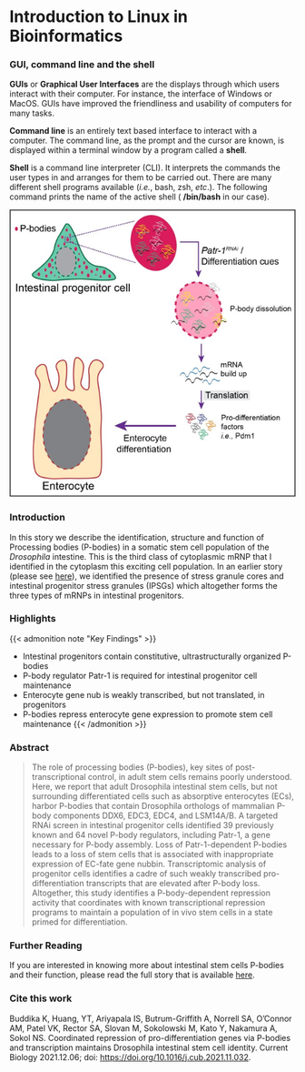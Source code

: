# Introduction to Linux in Bioinformatics


<!--more-->

### GUI, command line and the shell

**GUIs** or **Graphical User Interfaces** are the displays through which users interact with their computer. For instance, the interface of Windows or MacOS. GUIs have improved the friendliness and usability of computers for many tasks. 

**Command line** is an entirely text based interface to interact with a computer. The command line, as the prompt and the cursor are known, is displayed within a terminal window by a program called a **shell**.

**Shell** is a command line interpreter (CLI). It interprets the commands the user types in and arranges for them to be carried out. There are many different shell programs available (*i.e.*, bash, zsh, *etc*.). The following command prints the name of the active shell ( **/bin/bash** in our case).

![alt text](GUI.jpg "GUI of a Mac")

### Introduction

In this story we describe the identification, structure and function of Processing bodies (P-bodies) in a somatic stem cell population of the *Drosophila* intestine. 
This is the third class of cytoplasmic mRNP that I identified in the cytoplasm this exciting cell population. In an earlier story 
(please see [here](https://journals.biologists.com/jcs/article/133/10/jcs243451/224909/Canonical-nucleators-are-dispensable-for-stress)), we identified the 
presence of stress granule cores and intestinal progenitor stress granules (IPSGs) which altogether forms the three types of mRNPs in intestinal progenitors. 

### Highlights

{{< admonition note "Key Findings" >}}
* Intestinal progenitors contain constitutive, ultrastructurally organized P-bodies
* P-body regulator Patr-1 is required for intestinal progenitor cell maintenance
* Enterocyte gene nub is weakly transcribed, but not translated, in progenitors
* P-bodies repress enterocyte gene expression to promote stem cell maintenance
{{< /admonition >}}

### Abstract

> The role of processing bodies (P-bodies), key sites of post-transcriptional control, in adult stem cells remains poorly understood. Here, we report that adult Drosophila intestinal stem cells, but not surrounding differentiated cells such as absorptive enterocytes (ECs), harbor P-bodies that contain Drosophila orthologs of mammalian P-body components DDX6, EDC3, EDC4, and LSM14A/B. A targeted RNAi screen in intestinal progenitor cells identified 39 previously known and 64 novel P-body regulators, including Patr-1, a gene necessary for P-body assembly. Loss of Patr-1-dependent P-bodies leads to a loss of stem cells that is associated with inappropriate expression of EC-fate gene nubbin. Transcriptomic analysis of progenitor cells identifies a cadre of such weakly transcribed pro-differentiation transcripts that are elevated after P-body loss. Altogether, this study identifies a P-body-dependent repression activity that coordinates with known transcriptional repression programs to maintain a population of in vivo stem cells in a state primed for differentiation.

### Further Reading

If you are interested in knowing more about intestinal stem cells P-bodies and their function, please read the full story that is available 
[here](https://www.cell.com/current-biology/fulltext/S0960-9822(21)01591-8). 

### Cite this work

Buddika K, Huang, YT, Ariyapala IS, Butrum-Griffith A, Norrell SA, O’Connor AM, Patel VK, Rector SA, Slovan M, Sokolowski M, Kato Y, Nakamura A, Sokol NS. Coordinated repression of pro-differentiation genes via P-bodies and transcription maintains Drosophila intestinal stem cell identity. Current Biology 2021.12.06; doi: https://doi.org/10.1016/j.cub.2021.11.032.
